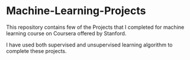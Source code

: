 # Machine-Learning-Projects

This repository contains few of the Projects that I completed for machine learning course on Coursera offered by Stanford.

I have used both supervised and unsupervised learning algorithm to complete these projects.
